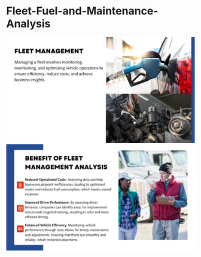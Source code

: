 # Fleet-Fuel-and-Maintenance-Analysis

![](https://github.com/Goldtope1/Fleet-Fuel-and-Maintenance-Analysis/blob/main/Introduction.PNG)
![](https://github.com/Goldtope1/Fleet-Fuel-and-Maintenance-Analysis/blob/main/Benefits.PNG)
